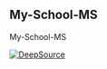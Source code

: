 ## My-School-MS

My-School-MS

[![DeepSource](https://deepsource.io/gh/Programmer-RD-AI/My-School-MS.svg/?label=active+issues&show_trend=true&token=EnO9lg7Y-AgOQaYbV7e4f4QE)](https://deepsource.io/gh/Programmer-RD-AI/My-School-MS/?ref=repository-badge)
